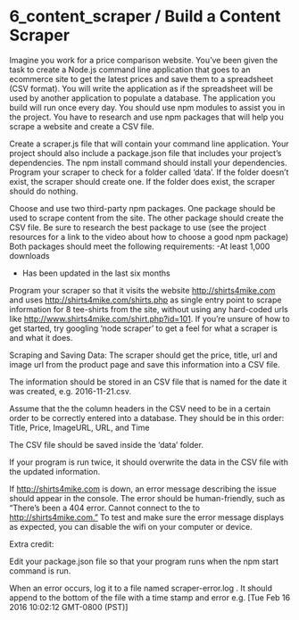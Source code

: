 # 6_content_scraper / Build a Content Scraper

Imagine you work for a price comparison website. You’ve been given the task to create a Node.js command line application that goes to an ecommerce site to get the latest prices and save them to a spreadsheet (CSV format). 
You will write the application as if the spreadsheet will be used by another application to populate a database. The application you build will run once every day. You should use npm modules to assist you in the project. 
You have to research and use npm packages that will help you scrape a website and create a CSV file.

Create a scraper.js file that will contain your command line application. Your project should also include a package.json file that includes your project’s dependencies. The npm install command should install your dependencies.
Program your scraper to check for a folder called ‘data’. If the folder doesn’t exist, the scraper should create one. If the folder does exist, the scraper should do nothing.

Choose and use two third-party npm packages. One package should be used to scrape content from the site. The other package should create the CSV file. Be sure to research the best package to use (see the project resources for a link to the video about how to choose a good npm package) Both packages should meet the following requirements:
 -At least 1,000 downloads
- Has been updated in the last six months

Program your scraper so that it visits the website http://shirts4mike.com and uses http://shirts4mike.com/shirts.php as single entry point to scrape information for 8 tee-shirts from the site, without using any hard-coded urls like http://www.shirts4mike.com/shirt.php?id=101. If you’re unsure of how to get started, try googling ‘node scraper’ to get a feel for what a scraper is and what it does.

Scraping and Saving Data:
The scraper should get the price, title, url and image url from the product page and save this information into a CSV file.

The information should be stored in an CSV file that is named for the date it was created, e.g. 2016-11-21.csv.

Assume that the the column headers in the CSV need to be in a certain order to be correctly entered into a database. They should be in this order: Title, Price, ImageURL, URL, and Time

The CSV file should be saved inside the ‘data’ folder.

If your program is run twice, it should overwrite the data in the CSV file with the updated information.

If http://shirts4mike.com is down, an error message describing the issue should appear in the console.
The error should be human-friendly, such as “There’s been a 404 error. Cannot connect to the to http://shirts4mike.com.”
To test and make sure the error message displays as expected, you can disable the wifi on your computer or device.

Extra credit:

Edit your package.json file so that your program runs when the npm start command is run.

When an error occurs, log it to a file named scraper-error.log . It should append to the bottom of the file with a time stamp and error e.g. [Tue Feb 16 2016 10:02:12 GMT-0800 (PST)] <error message>

